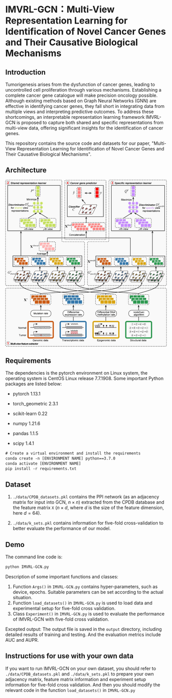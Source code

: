 # IMVRL-GCN：Multi-View Representation Learning for Identification of Novel Cancer Genes and Their Causative Biological Mechanisms

## Introduction

Tumorigenesis arises from the dysfunction of cancer genes, leading to uncontrolled cell proliferation through various mechanisms. Establishing a complete cancer gene catalogue will make precision oncology possible. Although existing methods based on Graph Neural Networks (GNN) are effective in identifying cancer genes, they fall short in integrating data from multiple views and interpreting predictive outcomes. To address these shortcomings, an interpretable representation learning framework IMVRL-GCN is proposed to capture both shared and specific representations from multi-view data, offering significant insights for the identification of cancer genes. 

This repository contains the source code and datasets for our paper, "Multi-View Representation Learning for Identification of Novel Cancer Genes and Their Causative Biological Mechanisms".

## Architecture

![architecture](image/sketch.png)

## Requirements

The dependencies is the pytorch environment on Linux system, the operating system is CentOS Linux release 7.7.1908. Some important Python packages are listed below:

- pytorch 1.13.1
- torch_geometric 2.3.1
- scikit-learn 0.22

- numpy 1.21.6
- pandas 1.1.5

- scipy 1.4.1

```
# Create a virtual environment and install the requirements
conda create -n [ENVIRONMENT NAME] python==3.7.0
conda activate [ENVIRONMENT NAME]
pip install -r requirements.txt
```

## Dataset

1. `./data/CPDB_datasets.pkl` contains the PPI network (as an adjacency matrix for input into GCN, $n\times n$) extracted from the CPDB database and the feature matrix `X` ($n\times d$, where $d$ is the size of the feature dimension, here $d=64$).

2. `./data/k_sets.pkl` contains information for five-fold cross-validation to better evaluate the performance of our model.

## Demo

The command line code is:

```bash
python IMVRL-GCN.py
```

Description of some important functions and classes:

1. Function `Args()` in `IMVRL-GCN.py` contains hyper-parameters, such as device, epochs. Suitable parameters can be set according to the actual situation.
2. Function `load_datasets()` in `IMVRL-GCN.py` is used to load data and experimental setup for five-fold cross validation.
3. Class `Experiment()` in `IMVRL-GCN.py` is used to evaluate the performance of IMVRL-GCN with five-fold cross validation.

Excepted output: The output file is saved in the `output` directory, including detailed results of training and testing. And the evaluation metrics include AUC and AUPR.

## Instructions for use with your own data

If you want to run IMVRL-GCN on your own dataset, you should refer to `./data/CPDB_datasets.pkl` and `./data/k_sets.pkl` to prepare your own adjacency matrix, feature matrix information and experiment setup information for five-fold cross validation. And then you should modify the relevant code in the function `load_datasets()` in `IMVRL-GCN.py`